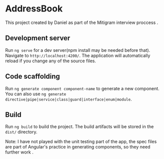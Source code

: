 # AddressBook
This project created by Daniel as part of the Mitigram interview proccess .

## Development server

Run `ng serve` for a dev server(npm install may be needed before that). Navigate to `http://localhost:4200/`. The application will automatically reload if you change any of the source files.

## Code scaffolding

Run `ng generate component component-name` to generate a new component. You can also use `ng generate directive|pipe|service|class|guard|interface|enum|module`.

## Build
Run `ng build` to build the project. The build artifacts will be stored in the `dist/` directory.

Note: I have not played with the unit testing part of the app, the spec files are part of Angular's practice in generating components, so they need further work . 
